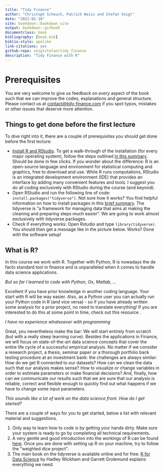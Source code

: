 ```yaml
--- 
title: "Tidy Finance"
author: "Christoph Scheuch, Patrick Weiss and Stefan Voigt"
date: "2022-01-18"
site: bookdown::bookdown_site
output: bookdown::gitbook
documentclass: book
bibliography: [book.bib]
biblio-style: apalike
link-citations: yes
github-repo: voigtstefan/tidy_finance
description: "Tidy Finance with R"
---
```


# Prerequisites

You are very welcome to give us feedback on *every* aspect of the book such that we can improve the codes, explanations and general structure. Please contact us at [contact@tidy-finance.com](mailto:contact@tidy-finance.org) if you spot typos, mistakes or other issues that deserve more attention. 

## Things to get done before the first lecture

To dive right into it, there are a couple of prerequisites you should get done before the first lecture:

- [Install R and RStudio](https://rstudio-education.github.io/hopr/starting.html#starting). To get a walk-through of the installation (for every major operating system), follow the steps outlined [in this summary](https://rstudio-education.github.io/hopr/starting.html#starting). Should be done in few clicks. If you wonder about the difference: R is an open-source  language and environment for statistical computing and graphics, free to download and use. While R runs computations, RStudio is an integrated development environment (IDE) that provides an interface by adding many convenient features and tools. I suggest you do all coding exclusively with RStudio during the course (and beyond).
- Open RStudio and  run  the  following  line  of  code: `install.packages("tidyverse")`. Not sure how it works? You find helpful information on how to install packages in this [brief summary](https://rstudio-education.github.io/hopr/packages2.html). The tidyverse is “a framework for managing data that aims at making the cleaning and preparing steps much easier”. We are going to work almost exclusively with tidyverse packages.
- Check if everything works: Open Rstudio and type `library(tidyverse)`. You should then get a message like in the picture below.  Works? Done with the software setup!  

## What is R?

In this course we work with R. Together with Python, R is nowadays the de facto standard tool in finance and is unparalleled when it comes to handle data science applications.

*But so far I learned to code with Python, Ox, Matlab, …*

Excellent if you have prior knowledge in another coding language. Your start with R will be way easier. Also, as a Python user you can actually run your Python code in R (and vice versa) - so if you have already written some analysis for a prior project, no need to translate everything! If you are interested to do this at some point in time, check out this resource .

*I have no experience whatsoever with programming*

Great, you nevertheless make the bar: We will start entirely from scratch (but with a really steep learning curve). Besides the applications in Finance, we will focus on state-of-the-art data science concepts that cover the entire life cycle of a successful empirical analysis. No matter if we consider a research project, a thesis, seminar paper or a thorough portfolio back testing procedure at an investment bank: the challenges are always similar: How do we get R connected to our datasets? How can we clean the data such that our analysis makes sense? How to visualize or change variables in order to estimate parameters or make financial decisions? And, finally, how can we communicate our results such that we are sure that our analysis is reliable, correct and flexible enough to quickly find out what happens if we have to change some input parameters.

*This sounds like a lot of work on the data science front. How do I get started?*

There are a couple of ways for you to get started, below a list with relevant material and suggestions.

1. Only way to learn how to code is by getting your hands dirty. Make sure your system is ready to go by completing all technical requirements.
1. A very gentle and good introduction into the workings of R can be found [here](https://rstudio-education.github.io/hopr/project-1-weighted-dice.html). Once you are done with setting up R on your machine, try to follow the "weighted dice project".
1. The main book on the tidyverse is available online and for free: [R for Data Science](https://r4ds.had.co.nz/introduction.html) by Hadley Wickham and Garrett Grolemund explains everything we need. 
